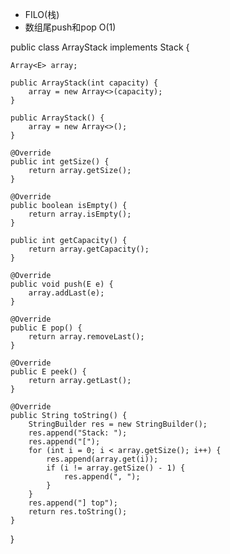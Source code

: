 * FILO(栈)
* 数组尾push和pop O(1)

public class ArrayStack<E> implements Stack<E> {

    Array<E> array;

    public ArrayStack(int capacity) {
        array = new Array<>(capacity);
    }

    public ArrayStack() {
        array = new Array<>();
    }

    @Override
    public int getSize() {
        return array.getSize();
    }

    @Override
    public boolean isEmpty() {
        return array.isEmpty();
    }

    public int getCapacity() {
        return array.getCapacity();
    }

    @Override
    public void push(E e) {
        array.addLast(e);
    }

    @Override
    public E pop() {
        return array.removeLast();
    }

    @Override
    public E peek() {
        return array.getLast();
    }

    @Override
    public String toString() {
        StringBuilder res = new StringBuilder();
        res.append("Stack: ");
        res.append("[");
        for (int i = 0; i < array.getSize(); i++) {
            res.append(array.get(i));
            if (i != array.getSize() - 1) {
                res.append(", ");
            }
        }
        res.append("] top");
        return res.toString();
    }
}
